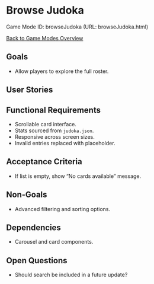 # Browse Judoka

Game Mode ID: browseJudoka (URL: browseJudoka.html)

[Back to Game Modes Overview](prdGameModes.md)

## Goals

- Allow players to explore the full roster.

## User Stories

## Functional Requirements

- Scrollable card interface.
- Stats sourced from `judoka.json`.
- Responsive across screen sizes.
- Invalid entries replaced with placeholder.

## Acceptance Criteria

- If list is empty, show “No cards available” message.

## Non-Goals

- Advanced filtering and sorting options.

## Dependencies

- Carousel and card components.

## Open Questions

- Should search be included in a future update?